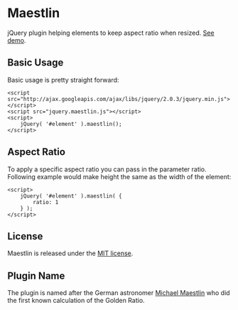 # Maestlin
jQuery plugin helping elements to keep aspect ratio when resized. [See demo](http://mikaeljorhult.github.io/maestlin/).

## Basic Usage
Basic usage is pretty straight forward:
```
<script src="http://ajax.googleapis.com/ajax/libs/jquery/2.0.3/jquery.min.js"></script>
<script src="jquery.maestlin.js"></script>
<script>
	jQuery( '#element' ).maestlin();
</script>
```

## Aspect Ratio
To apply a specific aspect ratio you can pass in the parameter ratio. Following example would make height the same as the width of the element:
```
<script>
	jQuery( '#element' ).maestlin( {
		ratio: 1
	} );
</script>
```

## License
Maestlin is released under the [MIT license](http://mikaeljorhult.mit-license.org).

## Plugin Name
The plugin is named after the German astronomer [Michael Maestlin](http://en.wikipedia.org/wiki/Michael_Maestlin) who did the first known calculation of the Golden Ratio.
